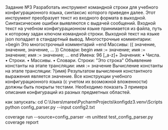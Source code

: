 Задание №3
Разработать инструмент командной строки для учебного конфигурационного
языка, синтаксис которого приведен далее. Этот инструмент преобразует текст из
входного формата в выходной. Синтаксические ошибки выявляются с выдачей
сообщений.
Входной текст на учебном конфигурационном языке принимается из
файла, путь к которому задан ключом командной строки. Выходной текст на
языке json попадает в стандартный вывод.
Многострочные комментарии:
=begin
Это многострочный
комментарий
=end
Массивы:
({ значение, значение, значение, ... })
Словари:
begin
 имя := значение;
 имя := значение;
 имя := значение;
 ...
end
Имена:
96
[_a-z]+
Значения:
• Числа.
• Строки.
• Массивы.
• Словари.
Строки:
"Это строка"
Объявление константы на этапе трансляции:
имя := значение
Вычисление константы на этапе трансляции:
?(имя)
Результатом вычисления константного выражения является значение.
Все конструкции учебного конфигурационного языка (с учетом их
возможной вложенности) должны быть покрыты тестами. Необходимо показать 3
примера описания конфигураций из разных предметных областей.

как запускать:
cd C:\Users\maree\PycharmProjects\konfigdz3\.venv\Scripts
python config_parser.py --input config2.txt

coverage run --source=config_parser -m unittest test_config_parser.py
coverage report

